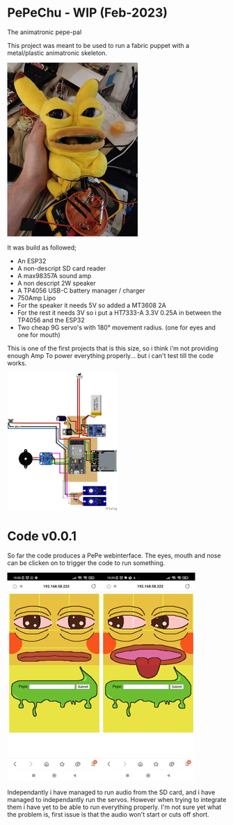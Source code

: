 # PePeChu - WIP (Feb-2023)
The animatronic pepe-pal

This project was meant to be used to run a fabric puppet with a metal/plastic
animatronic skeleton. 

![alt text](https://github.com/IamIamI/PePeChu/blob/main/images/IMG_20221101_183807.jpg?raw=true)

It was build as followed;
  - An ESP32
  - A non-descript SD card reader
  - A max98357A sound amp
  - A non descript 2W speaker
  - A TP4056 USB-C battery manager / charger
  - 750Amp Lipo
  - For the speaker it needs 5V so added a MT3608 2A
  - For the rest it needs 3V so i put a HT7333-A 3.3V 0.25A in between the 
      TP4056 and the ESP32
  - Two cheap 9G servo's with 180° movement radius. (one for eyes and one for mouth)
  
This is one of the first projects that is this size, so i think i'm not providing enough Amp 
To power everything properly... but i can't test till the code works.

<img src="https://github.com/IamIamI/PePeChu/blob/main/Robo_pepev2_bb.jpg" width="50%"/>

# Code v0.0.1
So far the code produces a PePe webinterface. The eyes, mouth and nose can be clicken on to trigger
the code to run something. 

![alt text](https://github.com/IamIamI/PePeChu/blob/main/images/PePeChu_interface_def.jpg?raw=true)![alt text](https://github.com/IamIamI/PePeChu/blob/main/images/PePeChu_interface_interact.jpg?raw=true)

Independantly i have managed to run audio from the SD card, and i have managed to independantly run 
the servos. However when trying to integrate them i have yet to be able to run everything properly.
I'm not sure yet what the problem is, first issue is that the audio won't start or cuts off short.

